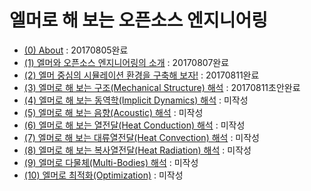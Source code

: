# 엘머로 해 보는 오픈소스 엔지니어링

  * [(0) About](CADG.md) : 20170805완료
  * [(1) 엘머와 오픈소스 엔지니어링의 소개](CADG_01_Elmer_Intro.md) : 20170807완료
  * [(2) 엘머 중심의 시뮬레이션 환경을 구축해 보자!](CADG_02_Elmer_Install.md) : 20170811완료
  * [(3) 엘머로 해 보는 구조(Mechanical Structure) 해석](CADG_03_Elmer_Structure.md) : 20170811초안완료
  * [(4) 엘머로 해 보는 동역학(Implicit Dynamics) 해석](CADG_04_Elmer_Dynamics.md) : 미작성
  * [(5) 엘머로 해 보는 음향(Acoustic) 해석](CADG_05_Elmer_Acoustic.md) : 미작성
  * [(6) 엘머로 해 보는 열전달(Heat Conduction) 해석](CADG_06_Elmer_Conduction.md) : 미작성
  * [(7) 엘머로 해 보는 대류열전달(Heat Convection) 해석](CADG_07_Elmer_Convection.md) : 미작성
  * [(8) 엘머로 해 보는 복사열전달(Heat Radiation) 해석](CADG_08_Elmer_Radiation.md) : 미작성
  * [(9) 엘머로 다물체(Multi-Bodies) 해석](CADG_09_Elmer_MultiBody.md) : 미작성
  * [(10) 엘머로 최적화(Optimization)](CADG_10_Elmer_Optimization.md) : 미작성
